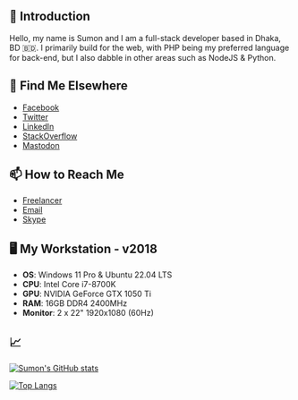 ## 👋 Introduction

Hello, my name is Sumon and I am a full-stack developer based in Dhaka, BD 🇧🇩. I primarily build for the web, with PHP being my preferred language for back-end, but I also dabble in other areas such as NodeJS & Python.

## 🔭 Find Me Elsewhere

- [Facebook](https://www.facebook.com/sumonst21)
- [Twitter](https://twitter.com/sumonst21)
- [LinkedIn](https://www.linkedin.com/in/sumonst21/)
- [StackOverflow](https://stackoverflow.com/users/5400737/sumonst21)
- <a rel="me" href="https://fosstodon.org/@sumonst21">Mastodon</a>

## 📫 How to Reach Me

- [Freelancer](https://www.freelancer.com/u/sumonst21)
- [Email](mailto:sumonst21@gmail.com)
- [Skype](skype:sumonst21?chat)

<!--[Start a discussion](https://github.com/sumonst21/sumonst21/discussions/new) if you have any questions.-->

<!-- ## 📚 My Skills -->

## 🖥️ My Workstation - v2018

- **OS**: Windows 11 Pro & Ubuntu 22.04 LTS
- **CPU**: Intel Core i7-8700K
- **GPU**: NVIDIA GeForce GTX 1050 Ti
- **RAM**: 16GB DDR4 2400MHz
- **Monitor**: 2 x 22" 1920x1080 (60Hz)

## 📈

[![Sumon's GitHub stats](https://github-readme-stats.vercel.app/api?username=sumonst21&show_icons=true&theme=radical&count_private=true&hide_progress=true&langs_count=12&layout=compact&cache_seconds=86400)](#-my-github-stats)

[![Top Langs](https://github-readme-stats.vercel.app/api/top-langs/?username=sumonst21&layout=compact&theme=radical&count_private=true&hide_progress=true&langs_count=12&layout=compact&cache_seconds=86400)](#-my-github-stats)
